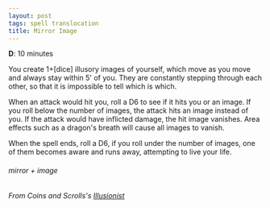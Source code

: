 ```yaml
---
layout: post
tags: spell translocation
title: Mirror Image
---
```

**D**: 10 minutes

You create 1+[dice] illusory images of yourself, which move as you move and always stay within 5' of you. They are constantly stepping through each other, so that it is impossible to tell which is which. 

When an attack would hit you, roll a D6 to see if it hits you or an image. If you roll below the number of images, the attack hits an image instead of you. If the attack would have inflicted damage, the hit image vanishes. Area effects such as a dragon's breath will cause all images to vanish.

When the spell ends, roll a D6, if you roll under the number of images, one of them becomes aware and runs away, attempting to live your life.
 
###### mirror + image
###### From Coins and Scrolls's [Illusionist](https://coinsandscrolls.blogspot.com/2017/03/osr-illusionist-wizards.html)
